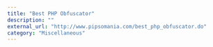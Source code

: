 ```yaml
---
title: "Best PHP Obfuscator"
description: ""
external_url: "http://www.pipsomania.com/best_php_obfuscator.do"
category: "Miscellaneous"
---
```

